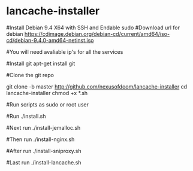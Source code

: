 # lancache-installer
 
 #Install Debian 9.4 X64 with SSH and Endable sudo
 #Download url for debian 
  https://cdimage.debian.org/debian-cd/current/amd64/iso-cd/debian-9.4.0-amd64-netinst.iso
 
 #You will need avaliable ip's for all the services 
 
 #Install git 
 apt-get install git

#Clone the git repo
 
 git clone -b master http://github.com/nexusofdoom/lancache-installer
 cd lancache-installer 
 chmod +x *.sh 

#Run scripts as sudo or root user

#Run 
 ./install.sh
 
#Next run
 ./install-jemalloc.sh

#Then run 
 ./install-nginx.sh

#After run 
 ./install-sniproxy.sh

#Last run 
 ./install-lancache.sh
